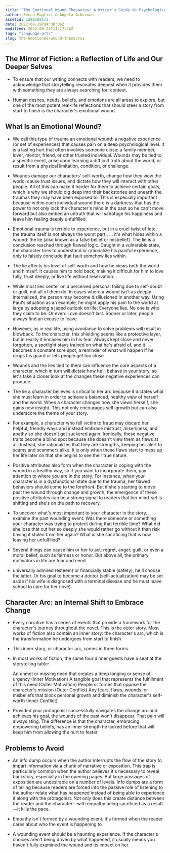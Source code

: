 ```yaml
---
title: "The Emotional Wound Thesaurus: A Writer's Guide to Psychological Trauma"
author: Becca Puglisi & Angela Ackerman
assetid: 1298108173
date: 2022-08-19T04:38:06Z
modified: 2022-08-22T11:17:56Z
tags: "language-arts"
slug: the-emotional-wound-thesaurus
---
```


## The Mirror of Fiction: a Reflection of Life and Our Deeper Selves

*  To ensure that our writing connects with readers, we need to acknowledge that storytelling resonates deepest when it provides them with something they are always searching for: context.

*  Human desires, needs, beliefs, and emotions are all areas to explore, but one of the most potent real-life reflections that should steer a story from start to finish is the character's emotional wound.

## What Is an Emotional Wound?

*  We call this type of trauma an emotional wound: a negative experience (or set of experiences) that causes pain on a deep psychological level. It is a lasting hurt that often involves someone close: a family member, lover, mentor, friend, or other trusted individual. Wounds may be tied to a specific event, arise upon learning a difficult truth about the world, or result from a physical limitation, condition, or challenge.

*  Wounds damage our characters' self-worth, change how they view the world, cause trust issues, and dictate how they will interact with other people. All of this can make it harder for them to achieve certain goals, which is why we should dig deep into their backstories and unearth the traumas they may have been exposed to. This is especially important because within each individual wound there is a darkness that has the power to not only lock the character's mind in the past so he can't move forward but also embed an untruth that will sabotage his happiness and leave him feeling deeply unfulfilled.

*  Emotional trauma is terrible to experience, but in a cruel twist of fate, the trauma itself is not always the worst part . . . it's what hides within a wound: the lie (also known as a false belief or misbelief). The lie is a conclusion reached through flawed logic. Caught in a vulnerable state, the character tries to understand or rationalize his painful experience, only to falsely conclude that fault somehow lies within.

*  The lie affects his level of self-worth and how he views both the world and himself. It causes him to hold back, making it difficult for him to love fully, trust deeply, or live life without reservation.

*  While most lies center on a perceived personal failing due to self-doubt or guilt, not all of them do. In cases where a wound isn't as deeply internalized, the person may become disillusioned in another way. Using Paul's situation as an example, he might apply his pain to the world at large by adopting a jaded outlook on life: Everyone lies. No one is who they claim to be. Or even: Love doesn't last. Sooner or later, people always find an excuse to leave.

*  However, as in real life, using avoidance to solve problems will result in blowback. To the character, this shielding seems like a protective layer, but in reality it encases him in his fear. Always kept close and never forgotten, a spotlight stays trained on what he's afraid of, and it becomes a constant sore spot, a reminder of what will happen if he drops his guard or lets people get too close

*  Wounds and the lies tied to them can influence the core aspects of a character, which in turn will dictate how he'll behave in your story, so let's take a closer look at the changes these negative experiences can produce.

*  The lie a character believes is critical to her arc because it dictates what she must learn in order to achieve a balanced, healthy view of herself and the world. When a character changes how she views herself, she gains new insight. This not only encourages self-growth but can also underscore the theme of your story.

*  For example, a character who fell victim to fraud may discard her helpful, friendly ways and instead embrace mistrust, miserliness, and apathy so she doesn't get suckered again. Ironically, these negative traits become a blind spot because she doesn't view them as flaws at all. Instead, she rationalizes that they are strengths, keeping her alert to scams and scammers alike. It is only when these flaws start to mess up her life later on that she begins to see their true nature.

*  Positive attributes also form when the character is coping with the wound in a healthy way, so if you want to incorporate them, pay attention to where you are in the story. For instance, when your character is in a dysfunctional state due to the trauma, her flawed behaviors should come to the forefront. But if she's starting to move past the wound through change and growth, the emergence of these positive attributes can be a strong signal to readers that her mind-set is shifting and she's on the path to recovery.

*  To uncover what's most important to your character in the story, examine the past wounding event. Was there someone or something your character was trying to protect during that terrible time? What did she lose that cut her so deeply she would rather go without it than risk having it stolen from her again? What is she sacrificing that is now leaving her unfulfilled?

*  Several things can cause him or her to act: regret, anger, guilt, or even a moral belief, such as fairness or honor. But above all, the primary motivators in life are fear and need

*  universally admired (esteem) or financially stable (safety), he'll choose the latter. Or his goal to become a doctor (self-actualization) may be set aside if his wife is diagnosed with a terminal disease and he must leave school to care for her (love).

## Character Arc: an Internal Shift to Embrace Change

*  Every narrative has a series of events that provide a framework for the character's journey throughout the novel. This is the outer story. Most works of fiction also contain an inner story: the character's arc, which is the transformation he undergoes from start to finish

*  This inner story, or character arc, comes in three forms.

*  In most works of fiction, the same four dinner guests have a seat at the storytelling table:
    
   
   An unmet or missing need that creates a deep longing or sense of urgency (Inner Motivation)
   A tangible goal that represents the fulfillment of this need (Outer Motivation)
   People or forces that oppose the character's mission (Outer Conflict)
   Any fears, flaws, wounds, or misbeliefs that block personal growth and diminish the character's self-worth (Inner Conflict)

*  Provided your protagonist successfully navigates the change arc and achieves his goal, the wounds of the past won't disappear. That pain will always sting. The difference is that the character, embracing empowering beliefs, has an inner strength he lacked before that will keep him from allowing the hurt to fester.

## Problems to Avoid

*  An info dump occurs when the author interrupts the flow of the story to impart information via a chunk of narrative or exposition. This trap is particularly common when the author believes it's necessary to reveal backstory, especially in the opening pages. But large passages of exposition are undesirable on a number of levels. Info dumps are a form of telling because readers are forced into the passive role of listening to the author relate what has happened instead of being able to experience it along with the protagonist. Not only does this create distance between the reader and the character—with empathy being sacrificed as a result—it kills the pace.

*  Empathy isn't formed by a wounding event; it's formed when the reader cares about who the event is happening to

*  A wounding event should be a haunting experience. If the character's choices aren't being driven by what happened, it usually means you haven't fully examined the wound and its impact on her.

